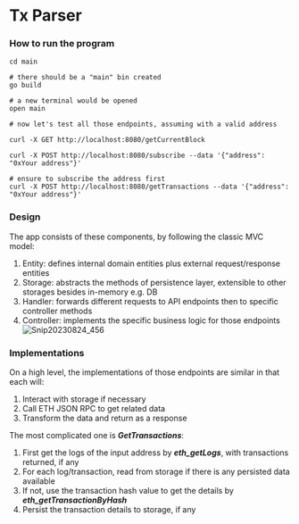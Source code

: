 # Tx Parser

### How to run the program
```
cd main

# there should be a "main" bin created
go build

# a new terminal would be opened
open main

# now let's test all those endpoints, assuming with a valid address

curl -X GET http://localhost:8080/getCurrentBlock

curl -X POST http://localhost:8080/subscribe --data '{"address": "0xYour address"}'

# ensure to subscribe the address first
curl -X POST http://localhost:8080/getTransactions --data '{"address": "0xYour address"}'
```

### Design
The app consists of these components, by following the classic MVC model:
1. Entity: defines internal domain entities plus external request/response entities
2. Storage: abstracts the methods of persistence layer, extensible to other storages besides in-memory e.g. DB
3. Handler: forwards different requests to API endpoints then to specific controller methods
4. Controller: implements the specific business logic for those endpoints
![Snip20230824_456](https://github.com/LK-Tmac1/tx_parser_go/assets/7871066/2ea8ab12-3410-4463-8635-bd1fcd55d591)


### Implementations
On a high level, the implementations of those endpoints are similar in that each will:
1. Interact with storage if necessary
2. Call ETH JSON RPC to get related data
3. Transform the data and return as a response

The most complicated one is ***GetTransactions***:
1. First get the logs of the input address by ***eth_getLogs***, with transactions returned, if any
2. For each log/transaction, read from storage if there is any persisted data available 
3. If not, use the transaction hash value to get the details by ***eth_getTransactionByHash***
4. Persist the transaction details to storage, if any
